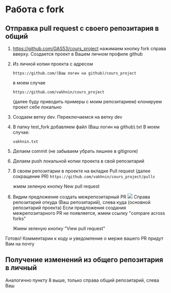 Работа с fork
=============

Отправка pull request с своего репозитария в общий 
--------------------------------------------------

1. https://github.com/GAS53/cours_project нажимаем кнопку fork
справа вверху. Создается проект в Вашем личном профиле github
2. Из личной копии проекта с адресом 

    ```https://github.com/(Ваш логин на github)/cours_project```

    в моем случае

    ```https://github.com/vakhnin/cours_project```

   (далее буду приводить примеры с моим репозитарием) клонируем проект себе локально
3. Создаем ветку dev. Переключаемся на ветку dev
4. В папку test_fork добавляем файл (Ваш логин на github).txt В моем случае:

    ```vakhnin.txt```
5. Делаем commit (не забываем убрать лишнее в gitignore)
6. Делаем push локальной копии проекта в свой репозитарий
7. В своем репозитарии в проекте на вкладке Pull request (далее сокращение PR)
    ```https://github.com/vakhnin/cours_project/pulls```

    жмем зеленую кнопку New pull request
8. Видим предложение создать межрепозитарный PR
![](https://github.com/vakhnin/cours_project/blob/main/docs/img/img.png?raw=true) 
Справа репозитарий откуда (Ваш репозитарий), слева куда (основной репозитарий проекта)
Если предложения создания межрепозитарного PR не появляется, 
жмем ссылку "compare across forks"

   Жмем зеленую кнопку "View pull request" 

Готово! Комментарии к коду и уведомление о мерже вашего PR придут Вам на почту


Получение изменений из общего репозитария в личный 
--------------------------------------------------

Аналогично пункту 8 выше, только справа общий репозитарий, слева Ваш
